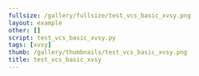 ```yaml
---
fullsize: /gallery/fullsize/test_vcs_basic_xvsy.png
layout: example
other: []
script: test_vcs_basic_xvsy.py
tags: [xvsy]
thumb: /gallery/thumbnails/test_vcs_basic_xvsy.png
title: test_vcs_basic_xvsy
---
```

